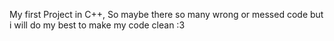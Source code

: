My first Project in C++, So maybe there so many wrong or messed code but i will do my best to make my code clean :3
